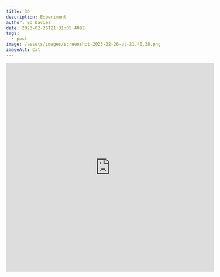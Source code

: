 ```yaml
---
title: 3D
description: Experiment
author: Ed Davies
date: 2023-02-26T21:31:05.409Z
tags:
  - post
image: /assets/images/screenshot-2023-02-26-at-21.40.38.png
imageAlt: Cat
---
```

<div class="sketchfab-embed-wrapper"> <iframe title="Cat" frameborder="0" allowfullscreen mozallowfullscreen="true" webkitallowfullscreen="true" allow="autoplay; fullscreen; xr-spatial-tracking" xr-spatial-tracking execution-while-out-of-viewport execution-while-not-rendered web-share width="568" height="568" src="https://sketchfab.com/models/93e29beb4796427c8b7a9d0827f9b77a/embed"> </iframe> </div>
